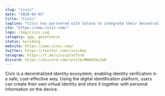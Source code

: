 ```yaml
---
slug: "civic"
date: "2020-04-03"
title: "Civic"
logline: "Civic has partnered with Solana to integrate their decentralised identity solution, targeted at providing low-cost, scalable identity management in emerging economies that lack the infrastructure."
cta: "https://www.civic.com/"
logo: /img/civic.svg
category: app, governance
status: building
website: https://www.civic.com/
twitter: https://twitter.com/civickey
telegram: https://t.me/civicplatform
discord: https://discord.com/invite/MWmhXauJw8
---
```


Civic is a decentralized identity ecosystem, enabling identity verification in a safe, cost-effective way. Using the digital identification platform, users can create their own virtual identity and store it together with personal information on the device.
